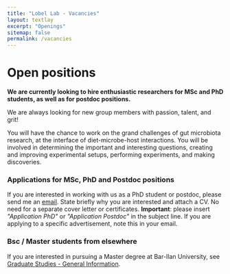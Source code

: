 ```yaml
---
title: "Lobel Lab - Vacancies"
layout: textlay
excerpt: "Openings"
sitemap: false
permalink: /vacancies
---
```


# Open positions

**We are currently looking to hire enthusiastic researchers for MSc and PhD students, as well as for postdoc positions.**

We are always looking for new group members with passion, talent, and grit!

You will have the chance to work on the grand challenges of gut microbiota research, at the interface of diet-microbe-host interactions. You will be involved in determining the important and interesting questions, creating and improving experimental setups, performing experiments, and making discoveries.


### Applications for MSc, PhD and Postdoc positions
If you are interested in working with us as a PhD student or postdoc, please send me an [email](mailto:lior@llobel.online). State briefly why you are interested and attach a CV. No need for a separate cover letter or certificates. **Important**: please insert _"Application PhD"_ or _"Application Postdoc"_ in the subject line. If you are applying to a specific advertisement, note this in your email.


### Bsc / Master students from elsewhere
If you are interested in pursuing a Master degree at Bar-Ilan University, see [Graduate Studies - General Information](https://life-sciences.biu.ac.il/en/node/168).

<figure>

</figure>
